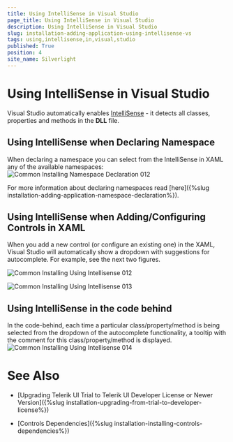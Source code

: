 ```yaml
---
title: Using IntelliSense in Visual Studio
page_title: Using IntelliSense in Visual Studio
description: Using IntelliSense in Visual Studio
slug: installation-adding-application-using-intellisense-vs
tags: using,intellisense,in,visual,studio
published: True
position: 4
site_name: Silverlight
---
```


# Using IntelliSense in Visual Studio

Visual Studio automatically enables [IntelliSense](http://en.wikipedia.org/wiki/IntelliSense) - it detects all classes, properties and methods in the __DLL__ file.

## Using IntelliSense when Declaring Namespace

When declaring a namespace you can select from the IntelliSense in XAML any of the available namespaces:
![Common Installing Namespace Declaration 012](images/Common_InstallingNamespaceDeclaration_012.png)

For more information about declaring namespaces read [here]({%slug installation-adding-application-namespace-declaration%}).

## Using IntelliSense when Adding/Configuring Controls in XAML

When you add a new control (or configure an existing one) in the XAML, Visual Studio will automatically show a dropdown with suggestions for autocomplete. For example, see the next two figures.

![Common Installing Using Intellisense 012](images/Common_InstallingUsingIntellisense_012.png)

![Common Installing Using Intellisense 013](images/Common_InstallingUsingIntellisense_013.png)

## Using IntelliSense in the code behind

In the code-behind, each time a particular class/property/method is being selected from the dropdown of the autocomplete functionality, a tooltip with the comment for this class/property/method is displayed.
![Common Installing Using Intellisense 014](images/Common_InstallingUsingIntellisense_014.png)

# See Also

 * [Upgrading Telerik UI Trial to Telerik UI Developer License or Newer Version]({%slug installation-upgrading-from-trial-to-developer-license%})

 * [Controls Dependencies]({%slug installation-installing-controls-dependencies%})
